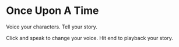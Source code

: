 # Once Upon A Time
Voice your characters. Tell your story. 

Click and speak to change your voice. Hit end to playback your story. 
